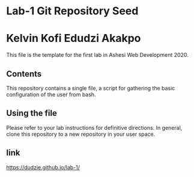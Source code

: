 # Lab-1 Git Repository Seed
# Kelvin Kofi Edudzi Akakpo

This file is the template for the first lab in Ashesi Web Development 2020.

## Contents

This repository contains a single file, a script for gathering the basic configuration of the user from bash.

## Using the file

Please refer to your lab instructions for definitive directions. In general, clone this repository to a new repository in your user space.

## link
https://dudzie.github.io/lab-1/
